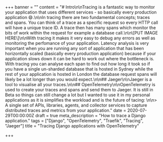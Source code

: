 +++
banner = ""
content = "# Intro\n\nTracing is a fantastic way to monitor your application that uses different services - so basically every production application 😄.\n\nIn tracing there are two fundamental concepts; traces and spans. You can think of a trace as a specific request so every HTTP call will have a unique trace ID. A trace then has many spans which monitor the bits of work within the request for example a database call.\n\n\\[PUT IMAGE HERE\\]\n\nWith tracing it makes it very easy to debug any errors as well as monitoring the perfomance of your application. Latency analysis is very important when you are running any sort of application that has been horizontally scaled (basically every production application) because if your application slows down it can be hard to work out where the bottleneck is. With tracing you can analyse each span to find out how long it took so if you have a single un-sharded database that is hosted in Sydney while the rest of your application is hosted in London the database request spans will likely be a lot longer than you would expect.\n\n## Jaeger\n\nJaeger is a tool to visualise all your traces.\n\n## OpenTelemetry\n\nOpenTelemetry is used to create your traces and spans and send them to Jaeger. It is still in Beta so things can still change a lot but I wanted to use it in my personal applications as it is simplifies the workload and is the future of tacing: \n\n> A single set of APIs, libraries, agents, and collector services to capture distributed traces and metrics from your application."
date = 2020-07-29T00:00:00Z
draft = true
meta_description = "How to trace a Django application."
tags = ["Django", "OpenTelemetry", "Traefik", "Tracing", "Jaeger"]
title = "Tracing Django applications with OpenTelemetry"

+++

